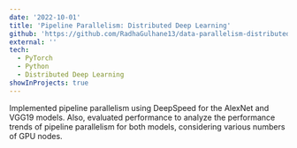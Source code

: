 ```yaml
---
date: '2022-10-01'
title: 'Pipeline Parallelism: Distributed Deep Learning'
github: 'https://github.com/RadhaGulhane13/data-parallelism-distributed-deep-learning'
external: ''
tech:
  - PyTorch
  - Python
  - Distributed Deep Learning
showInProjects: true
---
```


Implemented pipeline parallelism using DeepSpeed for the AlexNet and VGG19 models. Also, evaluated performance to analyze the performance trends of pipeline parallelism for both models, considering various numbers of GPU nodes.
